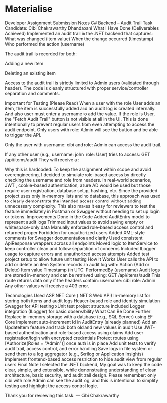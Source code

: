 # Materialise
Developer Assignment Submission Notes
C# Backend – Audit Trail Task
Candidate: Cibi Chakrawarthy Dhandapani
What I Have Done (Deliverables Achieved)
Implemented an audit trail in the .NET backend that captures:
What was changed (item value)
When the change occurred (timestamp)
Who performed the action (username)

The audit trail is recorded for both:


Adding a new item


Deleting an existing item



Access to the audit trail is strictly limited to Admin users (validated through header).
The code is cleanly structured with proper service/controller separation and comments.

Important for Testing (Please Read)
When a user with the role User adds an item, the item is successfully added and an audit log is created internally.  And also user must enter a username to add the value. 
If the role is User, the "Fetch Audit Trail" button is not visible at all in the UI.
This is done intentionally to prevent regular users from even attempting to access the audit endpoint.
Only users with role: Admin will see the button and be able to trigger the API.

Only the user with username: cibi and role: Admin can access the audit trail.


If any other user (e.g., username: john, role: User) tries to access: GET /api/items/audit
They will receive a :




Why this is hardcoded:
To keep the assignment within scope and avoid overengineering, I decided to simulate role-based access by directly checking the username and role from headers.
In real-world scenarios, JWT , cookie-based authentication, azure AD would be used  but those require user registration, database setup, hashing, etc.
Since the provided project uses only in-memory lists and no database, this approach was used to clearly demonstrate the intended access control without adding unnecessary complexity.
This also makes it easy for reviewers to test the feature immediately in Postman or Swagger without needing to set up login or tokens.
Improvements Done in the Code
Added AuditEntry model to represent audit logs
Trimmed input values to avoid saving empty or whitespace-only data
Manually enforced role-based access control and returned proper Forbidden for unauthorized users
Added XML-style comments for Swagger documentation and clarity
Used consistent ApiResponse<T> wrappers across all endpoints
Moved logic to ItemService to keep controller clean and follow separation of concerns
Included ILogger usage to capture errors and unauthorized access attempts
Added test project setup to allow future unit testing
How It Works
User calls the API to add or delete an item
System records an audit log with:
 Action (Add or Delete)
Item value
Timestamp (in UTC)
PerformedBy (username)
Audit logs are stored in-memory and can be retrieved using: GET /api/items/audit
This route returns data only if the headers contain:
 username: cibi
 role: Admin
Any other values will receive a 403 error.

Technologies Used
ASP.NET Core (.NET 8 Web API)
In-memory list for storing both items and audit logs
Header-based role and identity simulation
Swagger for API testing
xUnit test project structure included
Logger integration (ILogger) for basic observability
What Can Be Done Further
Replace in-memory storage with a database (e.g., SQL Server) using EF Core
Implement auto-increment Id in AuditEntry (already planned)
Add an UpdateItem feature and track both old and new values in audit
Use JWT-based authentication and role-based access using claims
Add user registration/login with encrypted credentials
Protect routes using [Authorize(Roles = "Admin")] once auth is in place
Add unit tests to verify audit trail, access control, and error handling
Save logs in file system or send them to a log aggregator (e.g., Serilog or Application Insights)
Implement frontend-based access restriction to hide audit view from regular users
Final Note
I selected the .NET backend, My goal was to keep the code clear, simple, and extensible, while demonstrating understanding of clean architecture, basic security, and audit trail design.
Please remember: only cibi with role Admin can see the audit log, and this is intentional to simplify testing and highlight the access control logic.

Thank you for reviewing this task.
— Cibi Chakrawarthy
